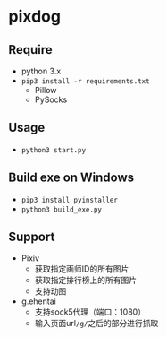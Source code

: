 # pixdog

## Require
- python 3.x
- `pip3 install -r requirements.txt`
    - Pillow
    - PySocks

## Usage
- `python3 start.py`

## Build exe on Windows
- `pip3 install pyinstaller`
- `python3 build_exe.py`

## Support
- Pixiv
    - 获取指定画师ID的所有图片
    - 获取指定排行榜上的所有图片
    - 支持动图
- g.ehentai
    - 支持sock5代理（端口：1080）
    - 输入页面url`/g/`之后的部分进行抓取
